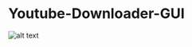 # Youtube-Downloader-GUI

![alt text]([http://url/to/img.png](https://github.com/NonTrusted/Youtube-Downloader-GUI/blob/main/git/screenshot.png?raw=true))
